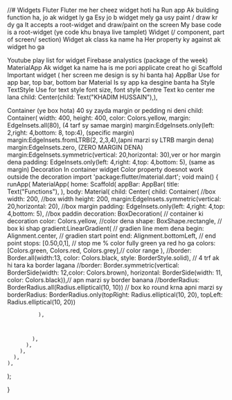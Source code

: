 //# Widgets
Fluter 
Fluter me her cheez widget hoti ha
Run app 
Ak building function ha, jo ak widget ly ga
Esy jo b widget mely ga usy paint / draw kr dy ga
It accepts  a root-widget and draw/paint on the screen
My base code is a root-widget (ye code khu bnaya live tamplet)
Widget (/ component, part of screen/ section)
Widget ak class ka name ha
Her property  ky against ak widget ho ga

Youtube play list for widget
Firebase analystics (package of the week)
MaterialApp
Ak widget ka name ha is me pori applicate creat ho gi
Scaffold 	
Important widget ( her screen me design is sy hi banta ha)
AppBar
Use for app bar, top bar, bottom bar
Material 
Is sy app ka desgine banta ha
Style 
TextStyle 
Use for text style font size, font style
Centre 
Text ko center me  lana
child: Center(child: Text("KHADIM HUSSAIN"),),

Container (ye box hota)
40 sy zayda margin or pedding ni deni
child: Container(
  width: 400,
  height: 400,
  color: Colors.yellow,
margin: EdgeInsets.all(80), (4 tarf sy samae margin)
margin:EdgeInsets.only(left: 2,right: 4,bottom: 8, top:4), (specific margin)
margin:EdgeInsets.fromLTRB(2, 2,3,4),(apni marzi sy LTRB  margin dena)
margin:EdgeInsets.zero, (ZERO MARGIN DENA)
margin:EdgeInsets.symmetric(vertical: 20,horizontal: 30),ver or hor margin dena
padding: EdgeInsets.only(left: 4,right: 4,top: 4,bottom: 5),
(same as margin)
Decoration
In container widget Color property doesnot work outside the decoration
import 'package:flutter/material.dart';
void main() {
  runApp(
    MaterialApp(
      home: Scaffold(
        appBar: AppBar(
          title: Text("Functions"),
        ),
        body: Material(
          child: Center(
            child: Container( //box
              width: 200, //box width
              height: 200,
              margin:EdgeInsets.symmetric(vertical: 20,horizontal: 20), //box margin
              padding: EdgeInsets.only(left: 4,right: 4,top: 4,bottom: 5), //box paddin
              decoration: BoxDecoration( // container ki decoration
                  color: Colors.yellow, //color dena
                  shape: BoxShape.rectangle, // box ki shap
                  gradient:LinearGradient( // gradien line mem dena
                    begin: Alignment.center, // gradien start point
                    end: Alignment.bottomLeft, // end point
                    stops: [0.50,0,1], // stop me % color fully green ya red ho ga
                    colors: [Colors.green, Colors.red, Colors.grey],// color range
                  ),
                  //border: Border.all(width:13, color: Colors.black, style: BorderStyle.solid), // 4 trf ak hi tara ka  border  lagana
                  //border: Border.symmetric(vertical: BorderSide(width: 12,color: Colors.brown), horizontal: BorderSide(width: 11, color: Colors.black)),// apn marzi sy border banana
                  //borderRadius: BorderRadius.all(Radius.elliptical(10, 10)) // box ko round krna apni marzi sy
                  borderRadius: BorderRadius.only(topRight: Radius.elliptical(10, 20), topLeft: Radius.elliptical(10, 20))

              ),



            ),
          ),
        ),
      ),
    ),
  );

}







